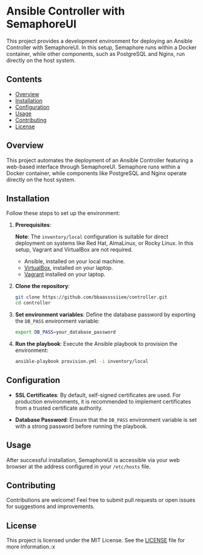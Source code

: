 # Ansible Controller with SemaphoreUI

This project provides a development environment for deploying an Ansible Controller with SemaphoreUI. In this setup, Semaphore runs within a Docker container, while other components, such as PostgreSQL and Nginx, run directly on the host system.

## Contents

- [Overview](#overview)
- [Installation](#installation)
- [Configuration](#configuration)
- [Usage](#usage)
- [Contributing](#contributing)
- [License](#license)

## Overview

This project automates the deployment of an Ansible Controller featuring a web-based interface through SemaphoreUI. Semaphore runs within a Docker container, while components like PostgreSQL and Nginx operate directly on the host system.

## Installation

Follow these steps to set up the environment:

1. **Prerequisites**:

   **Note**: The `inventory/local` configuration is suitable for direct deployment on systems like Red Hat, AlmaLinux, or Rocky Linux. In this setup, Vagrant and VirtualBox are not required.

   - Ansible, installed on your local machine.
   - [VirtualBox](https://www.virtualbox.org/), installed on your laptop.
   - [Vagrant](https://www.vagrantup.com/) installed on your laptop.

2. **Clone the repository**:
   ```bash
   git clone https://github.com/bbaassssiiee/controller.git
   cd controller
   ```

3. **Set environment variables**:
   Define the database password by exporting the `DB_PASS` environment variable:
   ```bash
   export DB_PASS=your_database_password
   ```

4. **Run the playbook**:
   Execute the Ansible playbook to provision the environment:
   ```bash
   ansible-playbook provision.yml -i inventory/local
   ```
   
## Configuration

- **SSL Certificates**: By default, self-signed certificates are used. For production environments, it is recommended to implement certificates from a trusted certificate authority.

- **Database Password**: Ensure that the `DB_PASS` environment variable is set with a strong password before running the playbook.

## Usage

After successful installation, SemaphoreUI is accessible via your web browser at the address configured in your `/etc/hosts` file.

## Contributing

Contributions are welcome! Feel free to submit pull requests or open issues for suggestions and improvements.

## License

This project is licensed under the MIT License. See the [LICENSE](LICENSE) file for more information.:x
